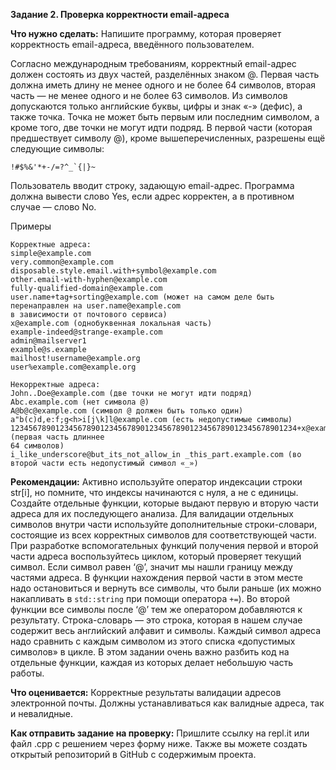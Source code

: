 **Задание 2. Проверка корректности email-адреса**

**Что нужно сделать:**
Напишите программу, которая проверяет корректность email-адреса, введённого пользователем.

Согласно международным требованиям, корректный email-адрес должен состоять из двух частей,
разделённых знаком @. Первая часть должна иметь длину не менее одного и не более 64 символов,
вторая часть — не менее одного и не более 63 символов. Из символов допускаются только английские
буквы, цифры и знак «-» (дефис), а также точка. Точка не может быть первым или последним символом,
а кроме того, две точки не могут идти подряд. В первой части (которая предшествует символу @),
кроме вышеперечисленных, разрешены ещё следующие символы:
```
!#$%&'*+-/=?^_`{|}~
```
Пользователь вводит строку, задающую email-адрес. Программа должна вывести слово Yes,
если адрес корректен, а в противном случае — слово No.

Примеры
```
Корректные адреса:
simple@example.com
very.common@example.com
disposable.style.email.with+symbol@example.com
other.email-with-hyphen@example.com
fully-qualified-domain@example.com
user.name+tag+sorting@example.com (может на самом деле быть перенаправлен на user.name@example.com
в зависимости от почтового сервиса)
x@example.com (однобуквенная локальная часть)
example-indeed@strange-example.com
admin@mailserver1
example@s.example
mailhost!username@example.org
user%example.com@example.org
```
```
Некорректные адреса:
John..Doe@example.com (две точки не могут идти подряд)
Abc.example.com (нет символа @)
A@b@c@example.com (символ @ должен быть только один)
a"b(c)d,e:f;g<h>i[j\k]l@example.com (есть недопустимые символы)
1234567890123456789012345678901234567890123456789012345678901234+x@example.com (первая часть длиннее
64 символов)
i_like_underscore@but_its_not_allow_in _this_part.example.com (во второй части есть недопустимый символ «_»)
```
**Рекомендации:**
Активно используйте оператор индексации строки str[i], но помните, что индексы начинаются с нуля,
а не с единицы.
Создайте отдельные функции, которые выдают первую и вторую части адреса для их последующего анализа.
Для валидации отдельных символов внутри части используйте дополнительные строки-словари,
состоящие из всех корректных символов для соответствующей части.
При разработке вспомогательных функций получения первой и второй части адреса воспользуйтесь циклом,
который проверяет текущий символ. Если символ равен ‘@’, значит мы нашли границу между частями адреса.
В функции нахождения первой части в этом месте надо остановиться и вернуть все символы, что были раньше
(их можно накапливать в `std::string` при помощи оператора `+=`). Во второй функции все символы после ‘@’
тем же оператором добавляются к результату.
Строка-словарь — это строка, которая в нашем случае содержит весь английский алфавит и символы.
Каждый символ адреса надо сравнить с каждым символом из этого списка «допустимых символов» в цикле.
В этом задании очень важно разбить код на отдельные функции, каждая из которых делает небольшую часть работы.

**Что оценивается:**
Корректные результаты валидации адресов электронной почты. Должны устанавливаться как валидные адреса,
так и невалидные.

**Как отправить задание на проверку:**
Пришлите ссылку на repl.it или файл .срр с решением через форму ниже. Также вы можете создать открытый
репозиторий в GitHub с содержимым проекта.